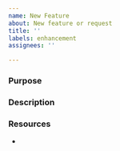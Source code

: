 ```yaml
---
name: New Feature
about: New feature or request
title: ''
labels: enhancement
assignees: ''

---
```


### Purpose

[//]: # (What is the purpose for creating this issue? What does this issue hope to acheieve?)

### Description

[//]: # (Describe the enhancement/new feature that will be added. How does it make our project better?)

### Resources

[//]: # (Link to any extra resources that might help with the enhancements.)

- 
